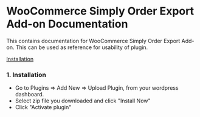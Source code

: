 # WooCommerce Simply Order Export Add-on Documentation
This contains documentation for WooCommerce Simply Order Export Add-on. This can be used as reference for usability of plugin.

[Installation](#installation)

### 1. <a name="installation"></a>Installation

* Go to Plugins => Add New => Upload Plugin, from your wordpress dashboard.
* Select zip file you downloaded and click "Install Now"
* Click "Activate plugin"
